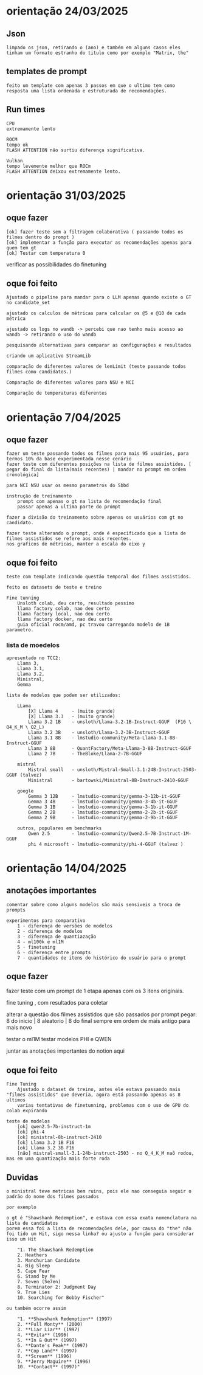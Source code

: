 # orientação 24/03/2025

## Json
    limpado os json, retirando o (ano) e também em alguns casos eles tinham um formato estranho do titulo como por exemplo "Matrix, the" 

## templates de prompt
    feito um template com apenas 3 passos em que o ultimo tem como resposta uma lista ordenada e estruturada de recomendações.

## Run times 
    CPU 
    extremamente lento

    ROCM
    tempo ok 
    FLASH ATTENTION não surtiu diferença significativa.

    Vulkan
    tempo levemente melhor que ROCm
    FLASH ATTENTION deixou extremamente lento. 


# orientação 31/03/2025 

## oque fazer 

    [ok] fazer teste sem a filtragem colaborativa ( passando todos os filmes dentro do prompt )
    [ok] implementar a função para executar as recomendações apenas para quem tem gt 
    [ok] Testar com temperatura 0

verificar as possibilidades do finetuning 


## oque foi feito 

    Ajustado o pipeline para mandar para o LLM apenas quando existe o GT no candidate_set

    ajustado os calculos de métricas para calcular os @5 e @10 de cada métrica

    ajustado os logs no wandb -> percebi que nao tenho mais acesso ao wandb -> retirando o uso do wandb 

    pesquisando alternativas para comparar as configurações e resultados

    criando um aplicativo StreamLib 

    comparação de diferentes valores de lenLimit (teste passando todos filmes como candidatos.)

    Comparação de diferentes valores para NSU e NCI  
    
    Comparação de temperaturas diferentes


# orientação 7/04/2025 

## oque fazer 

    fazer um teste passando todos os filmes para mais 95 usuários, para termos 10% da base experimentada nesse cenário 
    fazer teste com diferentes posições na lista de filmes assistidos. [ pegar do final da lista(mais recentes) | mandar no prompt em ordem cronológica]

    para NCI NSU usar os mesmo parametros do Sbbd

    instrução de treinamento 
        prompt com apenas o gt na lista de recomendação final 
        passar apenas a ultima parte do prompt

    fazer a divisão do treinamento sobre apenas os usuários com gt no candidato. 

    fazer teste alterando o prompt, onde é especificado que a lista de filmes assistidos se refere aos mais recentes. 
    nos graficos de métricas, manter a escala do eixo y 

## oque foi feito 

    teste com template indicando questão temporal dos filmes assistidos. 

    feito os datasets de teste e treino 

    Fine tunning 
        Unsloth colab, deu certo, resultado pessimo
        llama factory colab, nao deu certo
        llama factory local, nao deu certo
        llama factory docker, nao deu certo
        guia oficial rocm/amd, pc travou carregando modelo de 1B parametro. 

    
### lista de moedelos 

    apresentado no TCC2: 
        Llama 3,
        Llama 3.1,
        Llama 3.2,
        Ministral,
        Gemma
    
    lista de modelos que podem ser utilizados:
    
        LLama 
            [X] Llama 4     - (muito grande)
            [X] Llama 3.3   - (muito grande)
            Llama 3.2 1B    - unsloth/Llama-3.2-1B-Instruct-GGUF  (F16 \ Q4_K_M \ Q2_L)
            Llama 3.2 3B    - unsloth/Llama-3.2-3B-Instruct-GGUF
            Llama 3.1 8B    - lmstudio-community/Meta-Llama-3.1-8B-Instruct-GGUF
            Llama 3 8B      - QuantFactory/Meta-Llama-3-8B-Instruct-GGUF
            Llama 2 7B      - TheBloke/Llama-2-7B-GGUF

        mistral 
            Mistral small   - unsloth/Mistral-Small-3.1-24B-Instruct-2503-GGUF (talvez)
            Ministral       - bartowski/Ministral-8B-Instruct-2410-GGUF

        google 
            Gemma 3 12B     - lmstudio-community/gemma-3-12b-it-GGUF    
            Gemma 3 4B      - lmstudio-community/gemma-3-4b-it-GGUF
            Gemma 3 1B      - lmstudio-community/gemma-3-1b-it-GGUF
            Gemma 2 2B      - lmstudio-community/gemma-2-2b-it-GGUF
            Gemma 2 9B      - lmstudio-community/gemma-2-9b-it-GGUF

        outros, populares em benchmarks 
            Qwen 2.5        - lmstudio-community/Qwen2.5-7B-Instruct-1M-GGUF
            phi 4 microsoft - lmstudio-community/phi-4-GGUF (talvez ) 


# orientação 14/04/2025 


## anotações importantes 

    comentar sobre como alguns modelos são mais sensiveis a troca de prompts 

    experimentos para comparativo
        1 - diferença de versões de modelos
        2 - diferença de modelos
        3 - diferença de quantiazação 
        4 - ml100k e ml1M
        5 - finetuning
        6 - diferença entre prompts
        7 - quantidades de itens do histórico do usuário para o prompt

## oque fazer 

fazer teste com um prompt de 1 etapa apenas com os 3 itens originais. 

fine tuning , com resultados para coletar 

alterar a questão dos filmes assistidos que são passados por prompt 
    pegar: 8 do inicio | 8 aleatorio | 8 do final 
    sempre em ordem de mais antigo para mais novo 

testar o ml1M 
testar modelos PHI e QWEN 

juntar as anotações importantes do notion aqui 

## oque foi feito 

    Fine Tuning
        Ajustado o dataset de treino, antes ele estava passando mais "filmes assistidos" que deveria, agora está passando apenas os 8 ultimos 
        varias tentativas de finetunning, problemas com o uso de GPU do colab expirando 

    teste de modelos 
        [ok] qwen2.5-7b-instruct-1m
        [ok] phi-4
        [ok] ministral-8b-instruct-2410
        [ok] Llama 3.2 1B F16
        [ok] Llama 3.2 3B F16
        [não] mistral-small-3.1-24b-instruct-2503 - no Q_4_K_M naõ rodou, mas em uma quantização mais forte roda


## Duvidas 

    o ministral teve metricas bem ruins, pois ele nao conseguia seguir o padrão do nome dos filmes passados 

    por exemplo 

    o gt é "Shawshank Redemption", e estava com essa exata nomenclatura na lista de candidatos 
    porem essa foi a lista de recomendações dele, por causa do "the" não foi tido um Hit, sigo nessa linha? ou ajusto a função para considerar isso um Hit

        "1. The Shawshank Redemption
        2. Heathers
        3. Manchurian Candidate
        4. Big Sleep
        5. Cape Fear
        6. Stand by Me
        7. Seven (Se7en)
        8. Terminator 2: Judgment Day
        9. True Lies
        10. Searching for Bobby Fischer"

    ou também ocorre assim

        "1. **Shawshank Redemption** (1997)
        2. **Full Monty** (2000)
        3. **Liar Liar** (1997)
        4. **Evita** (1996)
        5. **In & Out** (1997)
        6. **Dante's Peak** (1997)
        7. **Cop Land** (1997)
        8. **Scream** (1996)
        9. **Jerry Maguire** (1996)
        10. **Contact** (1997)"
